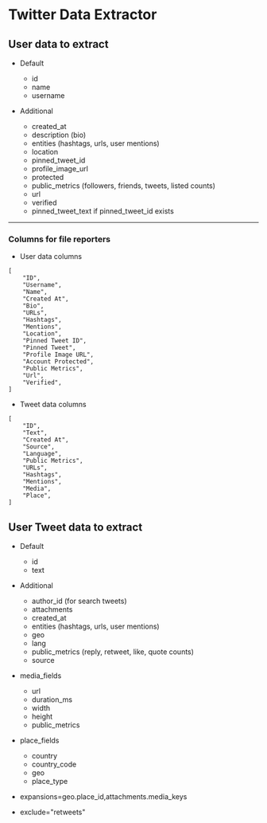 Twitter Data Extractor
======================


## User data to extract

* Default
    * id
    * name
    * username

* Additional
    * created_at
    * description (bio)
    * entities (hashtags, urls, user mentions)
    * location
    * pinned_tweet_id
    * profile_image_url
    * protected
    * public_metrics (followers, friends, tweets, listed counts)
    * url
    * verified
    * pinned_tweet_text if pinned_tweet_id exists

-------------

### Columns for file reporters

* User data columns

```
[
    "ID",
    "Username",
    "Name",
    "Created At",
    "Bio",
    "URLs",
    "Hashtags",
    "Mentions",
    "Location",
    "Pinned Tweet ID",
    "Pinned Tweet",
    "Profile Image URL",
    "Account Protected",
    "Public Metrics",
    "Url",
    "Verified",
]
```

* Tweet data columns

```
[
    "ID",
    "Text",
    "Created At",
    "Source",
    "Language",
    "Public Metrics",
    "URLs",
    "Hashtags",
    "Mentions",
    "Media",
    "Place",
]
```

## User Tweet data to extract

* Default
    * id
    * text

* Additional
    * author_id (for search tweets)
    * attachments
    * created_at
    * entities (hashtags, urls, user mentions)
    * geo
    * lang
    * public_metrics (reply, retweet, like, quote counts)
    * source

* media_fields
    * url
    * duration_ms
    * width
    * height
    * public_metrics

* place_fields
    * country
    * country_code
    * geo
    * place_type

* expansions=geo.place_id,attachments.media_keys

* exclude="retweets"

